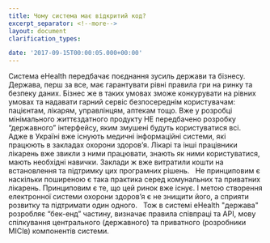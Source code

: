 ```yaml
---
title: Чому система має відкритий код?
excerpt_separator: <!--more-->
layout: document
clarification_types:

date: '2017-09-15T00:00:05.000+00:00'
---
```


Система eHealth передбачає поєднання зусиль держави та бізнесу.<!--more--> Держава, перш за все, має гарантувати рівні правила гри на ринку та безпеку даних. Бізнес же в таких умовах зможе конкурувати на рівних умовах та надавати гарний сервіс безпосереднім користувачам: пацієнтам, лікарям, управлінцям, аптекам тощо.
Вже у розробці мінімального життєздатного продукту НЕ передбачено розробку “державного” інтерфейсу, яким змушені будуть користуватися всі.
 
Адже в Україні вже існують медичні інформаційні системи, які працюють в закладах охорони здоров’я. Лікарі та інші працівники лікарень вже звикли з ними працювати, знають як ними користуватися, мають необхідні навички. Заклади ж вже витратили кошти на встановлення та підтримку цих програмних рішень.
 
Не принциповим є наскільки поширеною є така практика серед комунальних та приватних лікарень. Принциповим є те, що цей ринок вже існує. І метою створення електронної системи охорони здоров’я є не знищити його, а сприяти розвитку та підтримати один одного.
 
Тож в системі eHealth "держава" розробляє “бек-енд” частину, визначає правила співпраці та API, мову спілкування центрального (державного) та приватного (розробники МІСІв) компонентів системи.
